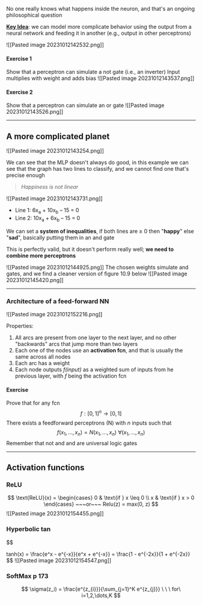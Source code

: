 No one really knows what happens inside the neuron, and that's an ongoing philosophical question

<u><b>Key Idea</b></u>: we can model more complicate behavior using the output from a neural network and feeding it in another (e.g., output in other perceptrons)

![[Pasted image 20231012142532.png]]
#### Exercise 1
Show that a perceptron can simulate a not gate (i.e., an inverter) 
Input multiplies with weight and adds bias
![[Pasted image 20231012143537.png]]
#### Exercise 2
Show that a perceptron can simulate an or gate
![[Pasted image 20231012143526.png]]

---------
## A more complicated planet

![[Pasted image 20231012143254.png]]

We can see that the MLP doesn't always do good, in this example we can see that the graph has two lines to classify, and we cannot find one that's precise enough
>*Happiness is not linear* 

![[Pasted image 20231012143731.png]]
* Line 1: 6x<sub>a</sub> + 10x<sub>b</sub> – 15 = 0
* Line 2: 10x<sub>a</sub> + 6x<sub>b</sub> – 15 = 0

We can set a **system of inequalities**, if both lines are $\geq$ 0 then "**happy**" else "**sad**", basically putting them in an and gate

This is perfectly valid, but it doesn't perform really well; **we need to combine more perceptrons**

![[Pasted image 20231012144925.png]]
The chosen weights simulate and gates, and we find a cleaner version of figure 10.9 below
![[Pasted image 20231012145420.png]]

------
### Architecture of a feed-forward NN

![[Pasted image 20231012152216.png]]

Properties:
1. All arcs are present from one layer to the next layer, and no other "backwards" arcs that jump more than two layers
2. Each one of the nodes use an **activation fcn**, and that is usually the same across all nodes 
3. Each arc has a weight
4. Each node outputs *f(input)* as a weighted sum of inputs from he previous layer, with *f* being the activation fcn
#### Exercise 
Prove that for any fcn $$f:[0,1]^n \rightarrow [0,1]$$
There exists a feedforward perceptrons (N) with *n* inputs such that $$f(x_1,...,x_n)=N(x_1,...,x_n) ~\forall(x_1,...,x_n)$$Remember that not and and are universal logic gates

-----
## Activation functions 

### ReLU
$$ \text{ReLU}(x) =
\begin{cases}
 0 & \text{if } x \leq 0 \\
 x & \text{if } x > 0
\end{cases} ~~~or~~~
Relu(z) = max(0, z)
$$
![[Pasted image 20231012154455.png]]
### Hyperbolic tan
$$ 

tanh(x) = \frac{e^x - e^{-x}}{e^x + e^{-x}} = \frac{1 - e^{-2x}}{1 + e^{-2x}}
$$
![[Pasted image 20231012154547.png]]

### SoftMax p  173

$$
\sigma(z_i) = \frac{e^{z_{i}}}{\sum_{j=1}^K e^{z_{j}}} \ \ \ for\ i=1,2,\dots,K 
$$